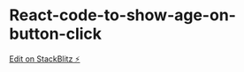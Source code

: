# React-code-to-show-age-on-button-click

[Edit on StackBlitz ⚡️](https://stackblitz.com/edit/react-3zrdmn)
